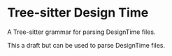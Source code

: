 # Tree-sitter Design Time

A Tree-sitter grammar for parsing DesignTime files.

This a draft but can be used to parse DesignTime files.